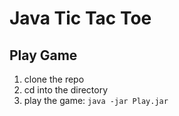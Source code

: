 # Java Tic Tac Toe

## Play Game
1. clone the repo
2. cd into the directory
3. play the game: `java -jar Play.jar`

